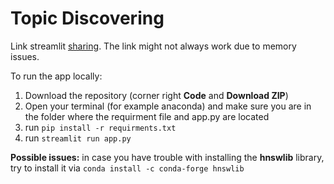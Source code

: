 # Topic Discovering

Link streamlit [sharing](https://share.streamlit.io/piinghel/topicmodelling/main/app.py).
The link might not always work due to memory issues.

To run the app locally:
 
 1) Download the repository (corner right **Code** and **Download ZIP**)
 2) Open your terminal (for example anaconda) and make sure you are in the folder where the requirment file and app.py are located
 3) run `pip install -r requirments.txt`
 4) run `streamlit run app.py`

 **Possible issues:** in case you have trouble with installing the **hnswlib** library, 
 try to install it via `conda install -c conda-forge hnswlib`
